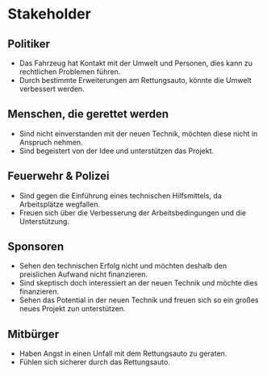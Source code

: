 # Stakeholder

## Politiker
- Das Fahrzeug hat Kontakt mit der Umwelt und Personen, dies kann zu rechtlichen Problemen führen.
- Durch bestimmte Erweiterungen am Rettungsauto, könnte die Umwelt verbessert werden.

## Menschen, die gerettet werden
- Sind nicht einverstanden mit der neuen Technik, möchten diese nicht in Anspruch nehmen.
- Sind begeistert von der Idee und unterstützen das Projekt.

## Feuerwehr & Polizei
- Sind gegen die Einführung eines technischen Hilfsmittels, da Arbeitsplätze wegfallen.
- Freuen sich über die Verbesserung der Arbeitsbedingungen und die Unterstützung.

## Sponsoren
- Sehen den technischen Erfolg nicht und möchten deshalb den preislichen Aufwand nicht finanzieren.
- Sind skeptisch doch interessiert an der neuen Technik und möchte dies finanzieren.
- Sehen das Potential in der neuen Technik und freuen sich so ein großes neues Projekt zun unterstützen.

## Mitbürger
- Haben Angst in einen Unfall mit dem Rettungsauto zu geraten.
- Fühlen sich sicherer durch das Rettungsauto.
